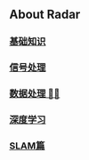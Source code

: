 ## About Radar

### [基础知识](./基础知识篇/README.md) 

### [信号处理](./信号处理篇/README.md)

### [数据处理 ✍🏻](./数据处理篇/README.md)

### [深度学习](./深度学习篇/README.md)

### [SLAM篇]()